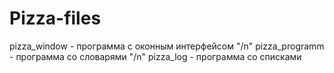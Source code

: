 # Pizza-files
pizza_window - программа с оконным интерфейсом
"/n"
pizza_programm - программа со словарями
"/n"
pizza_log - программа со списками
